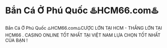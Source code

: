 # Bắn Cá Ở Phú Quốc ♨️HCM66.com♨️

Bắn Cá Ở Phú Quốc ♨️HCM66.com♨️CƯỢC LỚN TẠI HCM - THẮNG LỚN TẠI HCM66 . CASINO ONLINE TỐT NHẤT TẠI VIỆT NAM LỰA CHỌN TỐT NHẤT CỦA BẠN !